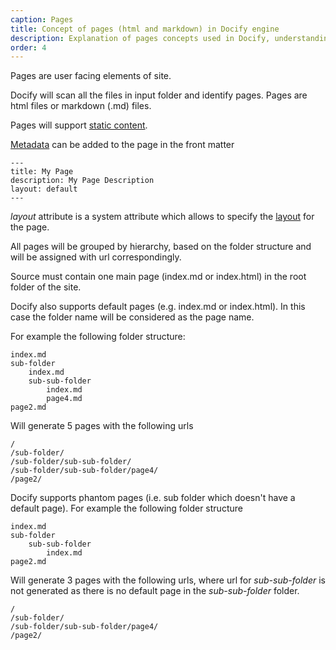 ```yaml
---
caption: Pages
title: Concept of pages (html and markdown) in Docify engine
description: Explanation of pages concepts used in Docify, understanding the main page and pages hierarchy
order: 4
---
```

Pages are user facing elements of site.

Docify will scan all the files in input folder and identify pages. Pages are html files or markdown (.md) files.

Pages will support [static content](/content/static/).

[Metadata](/metadata/) can be added to the page in the front matter

~~~
---
title: My Page
description: My Page Description
layout: default
---
~~~

*layout* attribute is a system attribute which allows to specify the [layout](/layout/) for the page.

All pages will be grouped by hierarchy, based on the folder structure and will be assigned with url correspondingly.

Source must contain one main page (index.md or index.html) in the root folder of the site.

Docify also supports default pages (e.g. index.md or index.html). In this case the folder name will be considered as the page name.

For example the following folder structure:

~~~
index.md
sub-folder
    index.md
    sub-sub-folder
        index.md
        page4.md
page2.md
~~~

Will generate 5 pages with the following urls

~~~
/
/sub-folder/
/sub-folder/sub-sub-folder/
/sub-folder/sub-sub-folder/page4/
/page2/
~~~

Docify supports phantom pages (i.e. sub folder which doesn't have a default page). For example the following folder structure

~~~
index.md
sub-folder
    sub-sub-folder
        index.md
page2.md
~~~

Will generate 3 pages with the following urls, where url for *sub-sub-folder* is not generated as there is no default page in the *sub-sub-folder* folder.

~~~
/
/sub-folder/
/sub-folder/sub-sub-folder/page4/
/page2/
~~~